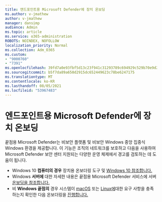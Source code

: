 ```yaml
---
title: 엔드포인트용 Microsoft Defender에 장치 온보딩
ms.author: v-jmathew
author: v-jmathew
manager: dansimp
audience: Admin
ms.topic: article
ms.service: o365-administration
ROBOTS: NOINDEX, NOFOLLOW
localization_priority: Normal
ms.collection: Adm_O365
ms.custom:
- "9000760"
- "7391"
ms.openlocfilehash: 39fd7a0e93fbf5d13c23f941c31293789c694929c529b70e9d2a9558dc3f2874
ms.sourcegitcommit: b5f7da89a650d2915dc652449623c78be6247175
ms.translationtype: MT
ms.contentlocale: ko-KR
ms.lasthandoff: 08/05/2021
ms.locfileid: "53967483"
---
```

# <a name="onboard-devices-to-microsoft-defender-for-endpoint"></a>엔드포인트용 Microsoft Defender에 장치 온보딩

끝점용 Microsoft Defender는 비보안 플랫폼 및 비보안 Windows 중앙 집중식 Windows 환경을 제공합니다. 이 기능은 조직의 네트워크를 보호하고 다음을 사용하여 Microsoft Defender 보안 센터 지원되는 다양한 운영 체제에서 경고를 검토하는 데 도움이 됩니다.

- Windows 10 **컴퓨터의 경우** 장치용 온보더링 도구 및 [Windows 10 참조합니다.](https://go.microsoft.com/fwlink/?linkid=2143460)
- Windows **서버에** 대한 자세한 내용은 끝점용 Microsoft Defender 서비스에 서버 [온보딩을 참조합니다.](https://go.microsoft.com/fwlink/?linkid=2143627)
- 비 **Windows 끝점의** 경우 시스템이 [macOS](https://go.microsoft.com/fwlink/?linkid=2143461) 또는 [Linux에](https://go.microsoft.com/fwlink/?linkid=2143462)대한 요구 사항을 충족하는지 확인한 다음 온보더링을 [진행합니다.](https://go.microsoft.com/fwlink/?linkid=2143628)
